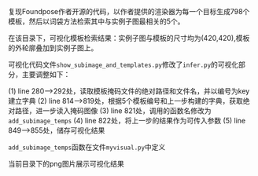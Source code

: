 复现Foundpose作者开源的代码，以作者提供的渲染器为每一个目标生成798个模板，然后以词袋方法检索其中与实例子图最相关的5个。

在该目录下，可视化模板检索结果：实例子图与模板的尺寸均为(420,420),模板的外轮廓叠加到实例子图上。

可视化代码文件`show_subimage_and_templates.py`修改了`infer.py`的可视化部分，主要调整如下：

(1) line 280-->292处，读取模板掩码文件的绝对路径和文件名，并以编号为key建立字典
(2) line 814-->819处，根据5个模板编号和上一步构建的字典，获取绝对路径，进一步读入掩码图像
(3) line 821处，调用的函数名修改为`add_subimage_temps`
(4) line 822处，将上一步的结果作为可传入参数
(5) line 849-->855处，储存可视化结果

`add_subimage_temps`函数在文件`myvisual.py`中定义

当前目录下的png图片展示可视化结果
